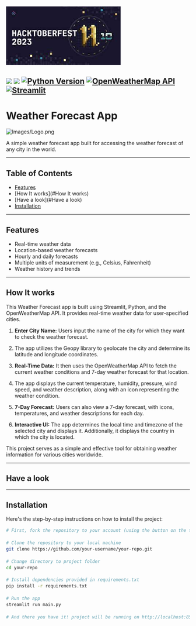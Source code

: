 ![img.png](img.png)

![](https://img.shields.io/badge/Open_Source-Project-orange)
![](https://img.shields.io/badge/Hacktoberfest_Contribution-2023-yellow)
[![Python Version](https://img.shields.io/badge/Python-3.7%2B-blue)](https://www.python.org/downloads/)
[![OpenWeatherMap API](https://img.shields.io/badge/OpenWeatherMap-API-brightgreen)](https://openweathermap.org/)
[![Streamlit](https://img.shields.io/badge/Streamlit-0.90.1-red)](https://www.streamlit.io/)
---

# Weather Forecast App
![Images/Logo.png](Images/Logo.png)

A simple weather forecast app built for accessing the weather forecast of any city in the world.

---

## Table of Contents

- [Features](#features)
- [How It works](#How It works)
- [Have a look](#Have a look)
- [Installation](#installation)


---

## Features

- Real-time weather data
- Location-based weather forecasts
- Hourly and daily forecasts
- Multiple units of measurement (e.g., Celsius, Fahrenheit)
- Weather history and trends

---

## How It works

This Weather Forecast app is built using Streamlit, Python, and the OpenWeatherMap API. It provides real-time weather data for user-specified cities.

1. **Enter City Name:** Users input the name of the city for which they want to check the weather forecast.

2. The app utilizes the Geopy library to geolocate the city and determine its latitude and longitude coordinates.

3. **Real-Time Data:** It then uses the OpenWeatherMap API to fetch the current weather conditions and 7-day weather forecast for that location.

4. The app displays the current temperature, humidity, pressure, wind speed, and weather description, along with an icon representing the weather condition.

5. **7-Day Forecast:** Users can also view a 7-day forecast, with icons, temperatures, and weather descriptions for each day.

6. **Interactive UI:** The app determines the local time and timezone of the selected city and displays it. Additionally, it displays the country in which the city is located.

This project serves as a simple and effective tool for obtaining weather information for various cities worldwide.


---
## Have a look

---
## Installation

Here's the step-by-step instructions on how to install the project:

```bash
# First, fork the repository to your account (using the button on the top-right corner)

# Clone the repository to your local machine
git clone https://github.com/your-username/your-repo.git

# Change directory to project folder
cd your-repo

# Install dependencies provided in requirements.txt
pip install -r requirements.txt

# Run the app
streamlit run main.py

# And there you have it! project will be running on http://localhost:8501 by default
```



